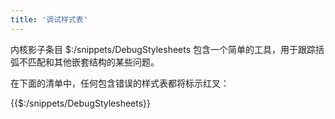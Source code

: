 ```yaml
---
title: '调试样式表'
---
```


内核影子条目 $:/snippets/DebugStylesheets 包含一个简单的工具，用于跟踪括弧不匹配和其他嵌套结构的某些问题。

在下面的清单中，任何包含错误的样式表都将标示红叉：

{{$:/snippets/DebugStylesheets}}
